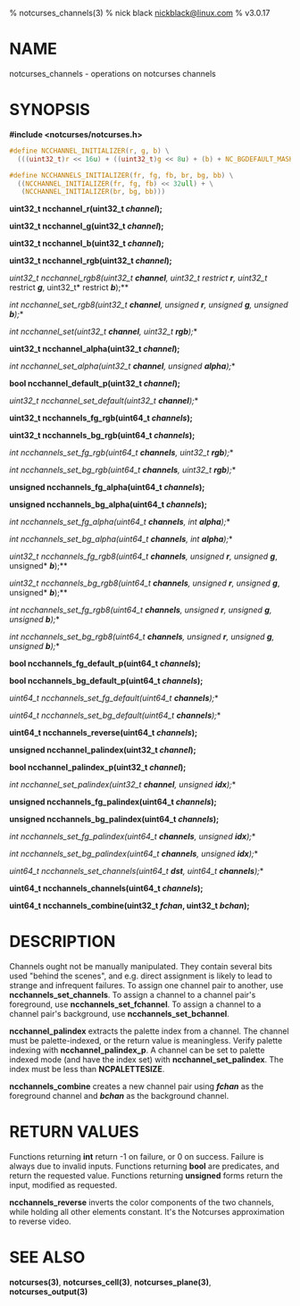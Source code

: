 % notcurses_channels(3)
% nick black <nickblack@linux.com>
% v3.0.17

# NAME

notcurses_channels - operations on notcurses channels

# SYNOPSIS

**#include <notcurses/notcurses.h>**

```c
#define NCCHANNEL_INITIALIZER(r, g, b) \
  (((uint32_t)r << 16u) + ((uint32_t)g << 8u) + (b) + NC_BGDEFAULT_MASK)

#define NCCHANNELS_INITIALIZER(fr, fg, fb, br, bg, bb) \
  ((NCCHANNEL_INITIALIZER(fr, fg, fb) << 32ull) + \
   (NCCHANNEL_INITIALIZER(br, bg, bb)))
```

**uint32_t ncchannel_r(uint32_t ***channel***);**

**uint32_t ncchannel_g(uint32_t ***channel***);**

**uint32_t ncchannel_b(uint32_t ***channel***);**

**uint32_t ncchannel_rgb(uint32_t ***channel***);**

**uint32_t ncchannel_rgb8(uint32_t ***channel***, uint32_t* restrict ***r***, uint32_t* restrict ***g***, uint32_t* restrict ***b***);**

**int ncchannel_set_rgb8(uint32_t* ***channel***, unsigned ***r***, unsigned ***g***, unsigned ***b***);**

**int ncchannel_set(uint32_t* ***channel***, uint32_t ***rgb***);**

**uint32_t ncchannel_alpha(uint32_t ***channel***);**

**int ncchannel_set_alpha(uint32_t* ***channel***, unsigned ***alpha***);**

**bool ncchannel_default_p(uint32_t ***channel***);**

**uint32_t ncchannel_set_default(uint32_t* ***channel***);**

**uint32_t ncchannels_fg_rgb(uint64_t ***channels***);**

**uint32_t ncchannels_bg_rgb(uint64_t ***channels***);**

**int ncchannels_set_fg_rgb(uint64_t* ***channels***, uint32_t ***rgb***);**

**int ncchannels_set_bg_rgb(uint64_t* ***channels***, uint32_t ***rgb***);**

**unsigned ncchannels_fg_alpha(uint64_t ***channels***);**

**unsigned ncchannels_bg_alpha(uint64_t ***channels***);**

**int ncchannels_set_fg_alpha(uint64_t* ***channels***, int ***alpha***);**

**int ncchannels_set_bg_alpha(uint64_t* ***channels***, int ***alpha***);**

**uint32_t ncchannels_fg_rgb8(uint64_t ***channels***, unsigned* ***r***, unsigned* ***g***, unsigned* ***b***);**

**uint32_t ncchannels_bg_rgb8(uint64_t ***channels***, unsigned* ***r***, unsigned* ***g***, unsigned* ***b***);**

**int ncchannels_set_fg_rgb8(uint64_t* ***channels***, unsigned ***r***, unsigned ***g***, unsigned ***b***);**

**int ncchannels_set_bg_rgb8(uint64_t* ***channels***, unsigned ***r***, unsigned ***g***, unsigned ***b***);**

**bool ncchannels_fg_default_p(uint64_t ***channels***);**

**bool ncchannels_bg_default_p(uint64_t ***channels***);**

**uint64_t ncchannels_set_fg_default(uint64_t* ***channels***);**

**uint64_t ncchannels_set_bg_default(uint64_t* ***channels***);**

**uint64_t ncchannels_reverse(uint64_t ***channels***);**

**unsigned ncchannel_palindex(uint32_t ***channel***);**

**bool ncchannel_palindex_p(uint32_t ***channel***);**

**int ncchannel_set_palindex(uint32_t* ***channel***, unsigned ***idx***);**

**unsigned ncchannels_fg_palindex(uint64_t ***channels***);**

**unsigned ncchannels_bg_palindex(uint64_t ***channels***);**

**int ncchannels_set_fg_palindex(uint64_t* ***channels***, unsigned ***idx***);**

**int ncchannels_set_bg_palindex(uint64_t* ***channels***, unsigned ***idx***);**

**uint64_t ncchannels_set_channels(uint64_t* ***dst***, uint64_t ***channels***);**

**uint64_t ncchannels_channels(uint64_t ***channels***);**

**uint64_t ncchannels_combine(uint32_t ***fchan***, uint32_t ***bchan***);**

# DESCRIPTION

Channels ought not be manually manipulated. They contain several bits used
"behind the scenes", and e.g. direct assignment is likely to lead to strange
and infrequent failures. To assign one channel pair to another, use
**ncchannels_set_channels**. To assign a channel to a channel pair's
foreground, use **ncchannels_set_fchannel**. To assign a channel to a channel
pair's background, use **ncchannels_set_bchannel**.

**ncchannel_palindex** extracts the palette index from a channel. The channel
must be palette-indexed, or the return value is meaningless. Verify palette
indexing with **ncchannel_palindex_p**. A channel can be set to palette
indexed mode (and have the index set) with **ncchannel_set_palindex**. The
index must be less than **NCPALETTESIZE**.

**ncchannels_combine** creates a new channel pair using ***fchan*** as the
foreground channel and ***bchan*** as the background channel.

# RETURN VALUES

Functions returning **int** return -1 on failure, or 0 on success. Failure is
always due to invalid inputs. Functions returning **bool** are predicates, and
return the requested value. Functions returning **unsigned** forms return the
input, modified as requested.

**ncchannels_reverse** inverts the color components of the two channels,
while holding all other elements constant. It's the Notcurses approximation
to reverse video.

# SEE ALSO

**notcurses(3)**,
**notcurses_cell(3)**,
**notcurses_plane(3)**,
**notcurses_output(3)**
